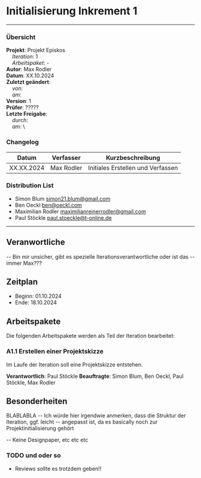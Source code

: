 # Initialisierung Inkrement 1

---

### Übersicht

**Projekt**: Projekt Episkos \
&nbsp;&nbsp;&nbsp;&nbsp;_Iteration_: 1\
&nbsp;&nbsp;&nbsp;&nbsp;_Arbeitspaket_: - \
**Autor**: Max Rodler \
**Datum**: XX.10.2024 \
**Zuletzt geändert**: \
&nbsp;&nbsp;&nbsp;&nbsp;_von_: \
&nbsp;&nbsp;&nbsp;&nbsp;_am_: \
**Version**: 1 \
**Prüfer**: ?????\
**Letzte Freigabe**: \
&nbsp;&nbsp;&nbsp;&nbsp;_durch_: \
&nbsp;&nbsp;&nbsp;&nbsp;_am_: \

### Changelog

| Datum      | Verfasser  | Kurzbeschreibung                  |
|------------|------------|-----------------------------------|
| XX.XX.2024 | Max Rodler | Initiales Erstellen und Verfassen |

### Distribution List

- Simon Blum <simon21.blum@gmail.com>
- Ben Oeckl <ben@oeckl.com>
- Maximilian Rodler <maximilianreinerrodler@gmail.com>
- Paul Stöckle <paul.stoeckle@t-online.de>

---

## Veranwortliche
-- Bin mir unsicher, gibt es spezielle Iterationsverantwortliche oder ist das 
-- immer Max???

## Zeitplan
- Beginn: 01.10.2024
- Ende: 18.10.2024

## Arbeitspakete
Die folgenden Arbeitspakete werden als Teil der Iteration bearbeitet:
### A1.1 Erstellen einer Projektskizze
Im Laufe der Iteration soll eine Projektskizze entstehen.

**Verantwortlich**: Paul Stöckle
**Beauftragte**: Simon Blum, Ben Oeckl, Paul Stöckle, Max Rodler

## Besonderheiten
BLABLABLA
-- Ich würde hier irgendwie anmerken, dass die Struktur der Iteration, ggf. leicht 
-- angepasst ist, da es basically noch zur Projektinitialisierung gehört

-- Keine Designpaper, etc etc etc

### TODO und oder so
- Reviews sollte es trotzdem geben!!



